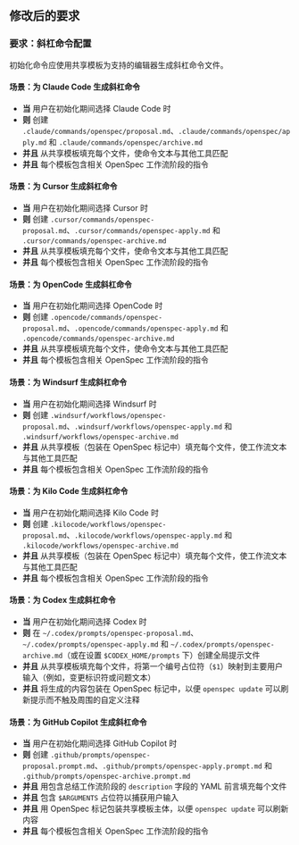 ## 修改后的要求

### 要求：斜杠命令配置
初始化命令应使用共享模板为支持的编辑器生成斜杠命令文件。

#### 场景：为 Claude Code 生成斜杠命令
- **当** 用户在初始化期间选择 Claude Code 时
- **则** 创建 `.claude/commands/openspec/proposal.md`、`.claude/commands/openspec/apply.md` 和 `.claude/commands/openspec/archive.md`
- **并且** 从共享模板填充每个文件，使命令文本与其他工具匹配
- **并且** 每个模板包含相关 OpenSpec 工作流阶段的指令

#### 场景：为 Cursor 生成斜杠命令
- **当** 用户在初始化期间选择 Cursor 时
- **则** 创建 `.cursor/commands/openspec-proposal.md`、`.cursor/commands/openspec-apply.md` 和 `.cursor/commands/openspec-archive.md`
- **并且** 从共享模板填充每个文件，使命令文本与其他工具匹配
- **并且** 每个模板包含相关 OpenSpec 工作流阶段的指令

#### 场景：为 OpenCode 生成斜杠命令
- **当** 用户在初始化期间选择 OpenCode 时
- **则** 创建 `.opencode/commands/openspec-proposal.md`、`.opencode/commands/openspec-apply.md` 和 `.opencode/commands/openspec-archive.md`
- **并且** 从共享模板填充每个文件，使命令文本与其他工具匹配
- **并且** 每个模板包含相关 OpenSpec 工作流阶段的指令

#### 场景：为 Windsurf 生成斜杠命令
- **当** 用户在初始化期间选择 Windsurf 时
- **则** 创建 `.windsurf/workflows/openspec-proposal.md`、`.windsurf/workflows/openspec-apply.md` 和 `.windsurf/workflows/openspec-archive.md`
- **并且** 从共享模板（包装在 OpenSpec 标记中）填充每个文件，使工作流文本与其他工具匹配
- **并且** 每个模板包含相关 OpenSpec 工作流阶段的指令

#### 场景：为 Kilo Code 生成斜杠命令
- **当** 用户在初始化期间选择 Kilo Code 时
- **则** 创建 `.kilocode/workflows/openspec-proposal.md`、`.kilocode/workflows/openspec-apply.md` 和 `.kilocode/workflows/openspec-archive.md`
- **并且** 从共享模板（包装在 OpenSpec 标记中）填充每个文件，使工作流文本与其他工具匹配
- **并且** 每个模板包含相关 OpenSpec 工作流阶段的指令

#### 场景：为 Codex 生成斜杠命令
- **当** 用户在初始化期间选择 Codex 时
- **则** 在 `~/.codex/prompts/openspec-proposal.md`、`~/.codex/prompts/openspec-apply.md` 和 `~/.codex/prompts/openspec-archive.md`（或在设置 `$CODEX_HOME/prompts` 下）创建全局提示文件
- **并且** 从共享模板填充每个文件，将第一个编号占位符（`$1`）映射到主要用户输入（例如，变更标识符或问题文本）
- **并且** 将生成的内容包装在 OpenSpec 标记中，以便 `openspec update` 可以刷新提示而不触及周围的自定义注释

#### 场景：为 GitHub Copilot 生成斜杠命令
- **当** 用户在初始化期间选择 GitHub Copilot 时
- **则** 创建 `.github/prompts/openspec-proposal.prompt.md`、`.github/prompts/openspec-apply.prompt.md` 和 `.github/prompts/openspec-archive.prompt.md`
- **并且** 用包含总结工作流阶段的 `description` 字段的 YAML 前言填充每个文件
- **并且** 包含 `$ARGUMENTS` 占位符以捕获用户输入
- **并且** 用 OpenSpec 标记包装共享模板主体，以便 `openspec update` 可以刷新内容
- **并且** 每个模板包含相关 OpenSpec 工作流阶段的指令